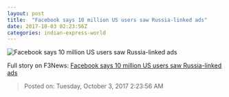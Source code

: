 ```yaml
---
layout: post
title:  "Facebook says 10 million US users saw Russia-linked ads"
date: 2017-10-03 02:23:56Z
categories: indian-express-world
---
```


![Facebook says 10 million US users saw Russia-linked ads](http://images.indianexpress.com/2017/09/facebook-main41.jpg?w=759)




Full story on F3News: [Facebook says 10 million US users saw Russia-linked ads](http://www.f3nws.com/n/xyszHH)

> Posted on: Tuesday, October 3, 2017 2:23:56 AM
